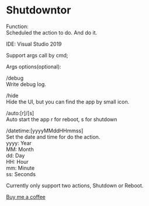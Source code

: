 # Shutdowntor

Function:<br/>
Scheduled the action to do. And do it.

IDE:  Visual Studio 2019

Support args call by cmd;

Args options(optional):

/debug<br/>
Write debug log.

/hide<br/>
Hide the UI, but you can find the app by small icon.

/auto:[r]/[s]<br/>
Auto start the app r for reboot, s for shutdown

/datetime:[yyyyMMddHHmmss]<br/>
Set the date and time for do the action.<br/>
yyyy: Year<br/>
MM: Month<br/>
dd: Day<br/>
HH: Hour<br/>
mm: Minute<br/>
ss: Seconds<br/>

Currently only support two actions, Shutdown or Reboot.


[Buy me a coffee](http://buymeacoffee.com/YINpro)

